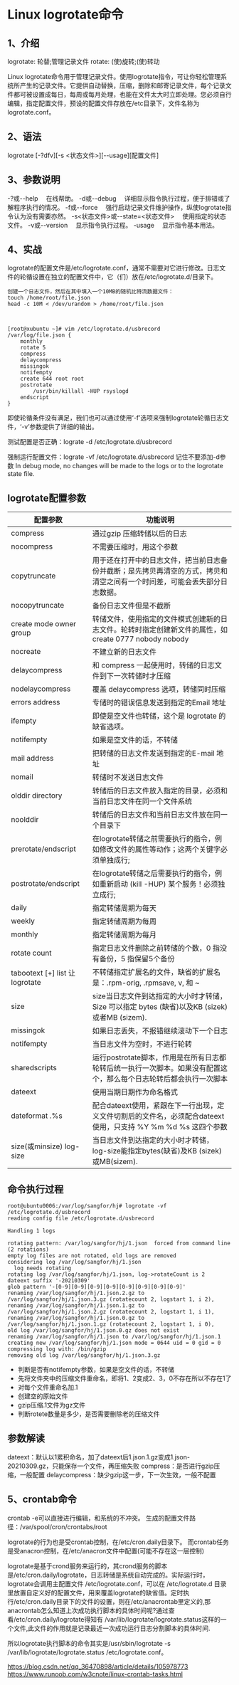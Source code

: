 # Linux logrotate命令

## 1、介绍
logrotate: 轮替;管理记录文件
rotate: (使)旋转;(使)转动

Linux logrotate命令用于管理记录文件。使用logrotate指令，可让你轻松管理系统所产生的记录文件。它提供自动替换，压缩，删除和邮寄记录文件，每个记录文件都可被设置成每日，每周或每月处理，也能在文件太大时立即处理。您必须自行编辑，指定配置文件，预设的配置文件存放在/etc目录下，文件名称为logrotate.conf。

## 2、语法
logrotate [-?dfv][-s <状态文件>][--usage][配置文件]

## 3、参数说明

-?或--help 　在线帮助。
-d或--debug 　详细显示指令执行过程，便于排错或了解程序执行的情况。
-f或--force 　强行启动记录文件维护操作，纵使logrotate指令认为没有需要亦然。
-s<状态文件>或--state=<状态文件> 　使用指定的状态文件。
-v或--version 　显示指令执行过程。
-usage 　显示指令基本用法。


## 4、实战
logrotate的配置文件是/etc/logrotate.conf，通常不需要对它进行修改。日志文件的轮循设置在独立的配置文件中，它（们）放在/etc/logrotate.d/目录下。

```
创建一个日志文件，然后在其中填入一个10MB的随机比特流数据文件：
touch /home/root/file.json
head -c 10M < /dev/urandom > /home/root/file.json



[root@xubuntu ~]# vim /etc/logrotate.d/usbrecord
/var/log/file.json {
    monthly
    rotate 5
    compress
    delaycompress
    missingok
    notifempty
    create 644 root root
    postrotate
        /usr/bin/killall -HUP rsyslogd
    endscript
}
```

即使轮循条件没有满足，我们也可以通过使用‘-f’选项来强制logrotate轮循日志文件，‘-v’参数提供了详细的输出。

测试配置是否正确：lograte -d /etc/logrotate.d/usbrecord

强制运行配置文件：lograte -vf /etc/logrotate.d/usbrecord  记住不要添加-d参数
In debug mode, no changes will be made to the logs or to the logrotate state file.


## logrotate配置参数
| **配置参数**                   | **功能说明**                                                 |
| ------------------------------ | ------------------------------------------------------------ |
| compress                       | 通过gzip 压缩转储以后的日志                                  |
| nocompress                     | 不需要压缩时，用这个参数                                     |
| copytruncate                   | 用于还在打开中的日志文件，把当前日志备份并截断；是先拷贝再清空的方式，拷贝和清空之间有一个时间差，可能会丢失部分日志数据。 |
| nocopytruncate                 | 备份日志文件但是不截断                                       |
| create mode owner group        | 转储文件，使用指定的文件模式创建新的日志文件。轮转时指定创建新文件的属性，如create 0777 nobody nobody |
| nocreate                       | 不建立新的日志文件                                           |
| delaycompress                  | 和 compress 一起使用时，转储的日志文件到下一次转储时才压缩   |
| nodelaycompress                | 覆盖 delaycompress 选项，转储同时压缩                        |
| errors address                 | 专储时的错误信息发送到指定的Email 地址                       |
| ifempty                        | 即使是空文件也转储，这个是 logrotate 的缺省选项。            |
| notifempty                     | 如果是空文件的话，不转储                                     |
| mail address                   | 把转储的日志文件发送到指定的E-mail 地址                      |
| nomail                         | 转储时不发送日志文件                                         |
| olddir directory               | 转储后的日志文件放入指定的目录，必须和当前日志文件在同一个文件系统 |
| noolddir                       | 转储后的日志文件和当前日志文件放在同一个目录下               |
| prerotate/endscript            | 在logrotate转储之前需要执行的指令，例如修改文件的属性等动作；这两个关键字必须单独成行; |
| postrotate/endscript           | 在logrotate转储之后需要执行的指令，例如重新启动 (kill -HUP) 某个服务！必须独立成行; |
| daily                          | 指定转储周期为每天                                           |
| weekly                         | 指定转储周期为每周                                           |
| monthly                        | 指定转储周期为每月                                           |
| rotate count                   | 指定日志文件删除之前转储的个数，0 指没有备份，5 指保留5个备份 |
| tabootext [+] list 让logrotate | 不转储指定扩展名的文件，缺省的扩展名是：.rpm-orig, .rpmsave, v, 和 ~ |
| size                           | size当日志文件到达指定的大小时才转储，Size 可以指定 bytes (缺省)以及KB (sizek)或者MB (sizem). |
| missingok                      | 如果日志丢失，不报错继续滚动下一个日志                       |
| notifempty                     | 当日志文件为空时，不进行轮转                                 |
| sharedscripts                  | 运行postrotate脚本，作用是在所有日志都轮转后统一执行一次脚本。如果没有配置这个，那么每个日志轮转后都会执行一次脚本 |
| dateext                        | 使用当期日期作为命名格式                                     |
| dateformat .%s                 | 配合dateext使用，紧跟在下一行出现，定义文件切割后的文件名，必须配合dateext使用，只支持 %Y %m %d %s 这四个参数 |
| size(或minsize) log-size       | 当日志文件到达指定的大小时才转储，log-size能指定bytes(缺省)及KB (sizek)或MB(sizem). |





## 命令执行过程
```
root@ubuntu0006:/var/log/sangfor/hj# logrotate -vf /etc/logrotate.d/usbrecord
reading config file /etc/logrotate.d/usbrecord

Handling 1 logs

rotating pattern: /var/log/sangfor/hj/1.json  forced from command line (2 rotations)
empty log files are not rotated, old logs are removed
considering log /var/log/sangfor/hj/1.json
  log needs rotating
rotating log /var/log/sangfor/hj/1.json, log->rotateCount is 2
dateext suffix '-20210309'
glob pattern '-[0-9][0-9][0-9][0-9][0-9][0-9][0-9][0-9]'
renaming /var/log/sangfor/hj/1.json.2.gz to /var/log/sangfor/hj/1.json.3.gz (rotatecount 2, logstart 1, i 2),
renaming /var/log/sangfor/hj/1.json.1.gz to /var/log/sangfor/hj/1.json.2.gz (rotatecount 2, logstart 1, i 1),
renaming /var/log/sangfor/hj/1.json.0.gz to /var/log/sangfor/hj/1.json.1.gz (rotatecount 2, logstart 1, i 0),
old log /var/log/sangfor/hj/1.json.0.gz does not exist
renaming /var/log/sangfor/hj/1.json to /var/log/sangfor/hj/1.json.1
creating new /var/log/sangfor/hj/1.json mode = 0644 uid = 0 gid = 0
compressing log with: /bin/gzip
removing old log /var/log/sangfor/hj/1.json.3.gz
```

- 判断是否有notifempty参数，如果是空文件的话，不转储 
- 先将文件夹中的压缩文件重命名，即将1、2变成2、3，0不存在所以不存在1了
- 对每个文件重命名加.1
- 创建空的原始文件
- gzip压缩.1文件为gz文件
- 判断rotete数量是多少，是否需要删除老的压缩文件

## 参数解读
dateext：默认以1累积命名，加了dateext后1.json.1.gz变成1.json-20210309.gz，只能保存一个文件，再压缩失败
compress：是否进行gzip压缩，一般配置
delaycompress：缺少gzip这一步，下一次生效，一般不配置



## 5、crontab命令
crontab -e可以直接进行编辑，和系统的不冲突。
生成的配置文件路径：/var/spool/cron/crontabs/root

logrotate的行为也是受crontab控制，在/etc/cron.daily目录下。
而crontab任务是受anacron控制，在/etc/anacron文件中配置(可能不存在这一层控制)

logrotate是基于crond服务来运行的，其crond服务的脚本是/etc/cron.daily/logrotate，日志转储是系统自动完成的。实际运行时，logrotate会调用主配置文件 /etc/logrotate.conf，可以在 /etc/logrotate.d 目录里放置自定义好的配置文件，用来覆盖logrotate的缺省值。定时执行/etc/cron.daily目录下的文件的设置，则在/etc/anacrontab里定义的,那anacrontab怎么知道上次成功执行脚本的具体时间呢?通过查看/etc/cron.daily/logrotate得知有 /var/lib/logrotate/logrotate.status这样的一个文件,此文件的作用就是记录最近一次成功运行日志分割脚本的具体时间.

所以logrotate执行脚本的命令其实是/usr/sbin/logrotate -s /var/lib/logrotate/logrotate.status /etc/logrotate.conf。


https://blog.csdn.net/qq_36470898/article/details/105978773
https://www.runoob.com/w3cnote/linux-crontab-tasks.html












